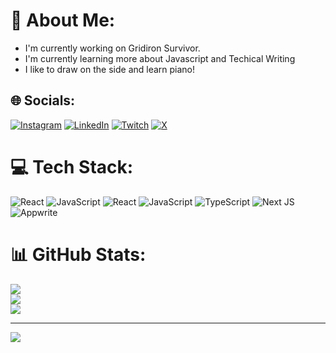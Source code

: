 # 💫 About Me:
- I'm currently working on Gridiron Survivor.
- I'm currently learning more about Javascript and Techical Writing
- I like to draw on the side and learn piano!

## 🌐 Socials:
[![Instagram](https://img.shields.io/badge/Instagram-%23E4405F.svg?logo=Instagram&logoColor=white)](https://instagram.com/225kh_drw) [![LinkedIn](https://img.shields.io/badge/LinkedIn-%230077B5.svg?logo=linkedin&logoColor=white)](https://linkedin.com/in/richard-choir) [![Twitch](https://img.shields.io/badge/Twitch-%239146FF.svg?logo=Twitch&logoColor=white)](https://twitch.tv/choir241) [![X](https://img.shields.io/badge/X-black.svg?logo=X&logoColor=white)](https://x.com/choir241) 

# 💻 Tech Stack:
![React](https://img.shields.io/badge/react-%2320232a.svg?style=for-the-badge&logo=react&logoColor=%2361DAFB) ![JavaScript](https://img.shields.io/badge/javascript-%23323330.svg?style=for-the-badge&logo=javascript&logoColor=%23F7DF1E) ![React](https://img.shields.io/badge/react-%2320232a.svg?style=for-the-badge&logo=react&logoColor=%2361DAFB) ![JavaScript](https://img.shields.io/badge/javascript-%23323330.svg?style=for-the-badge&logo=javascript&logoColor=%23F7DF1E) ![TypeScript](https://img.shields.io/badge/typescript-%23007ACC.svg?style=for-the-badge&logo=typescript&logoColor=white) ![Next JS](https://img.shields.io/badge/Next-black?style=for-the-badge&logo=next.js&logoColor=white) ![Appwrite](https://img.shields.io/badge/Appwrite-%23FD366E.svg?style=for-the-badge&logo=appwrite&logoColor=white)
# 📊 GitHub Stats:
![](https://github-readme-stats.vercel.app/api?username=choir241&theme=blue_navy&hide_border=false&include_all_commits=true&count_private=true)<br/>
![](https://github-readme-streak-stats.herokuapp.com/?user=choir241&theme=blue_navy&hide_border=false)<br/>
![](https://github-readme-stats.vercel.app/api/top-langs/?username=choir241&theme=blue_navy&hide_border=false&include_all_commits=true&count_private=true&layout=compact)

---
[![](https://visitcount.itsvg.in/api?id=choir241&icon=9&color=0)](https://visitcount.itsvg.in)

<!-- Proudly created with GPRM ( https://gprm.itsvg.in ) -->
